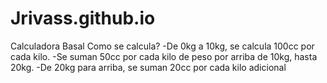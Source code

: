 # Jrivass.github.io
Calculadora Basal
Como se calcula?
  -De 0kg a 10kg, se calcula 100cc por cada kilo.
  -Se suman 50cc por cada kilo de peso por arriba de 10kg, hasta 20kg.
  -De 20kg para arriba, se suman 20cc por cada kilo adicional
